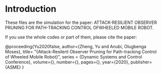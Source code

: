 # Introduction
These files are the simulation for the paper: ATTACK-RESILIENT OBSERVER PRUNING FOR PATH-TRACKING CONTROL OFWHEELED MOBILE ROBOT.

If you use the whole codes or part of them, please cite the paper:

@proceeding{Yu2020false,
  author={Zheng, Yu and Anubi, Olugbenga Moses},
  title= "{Attack-Resilent Observer Pruning for Path-tracking Control of
Wheeled Mobile Robot}",
  series = {Dynamic Systems and Control Conference},
  volume={},
  number={},
  pages={},
  year={2020},
  publisher={ASME}
}
